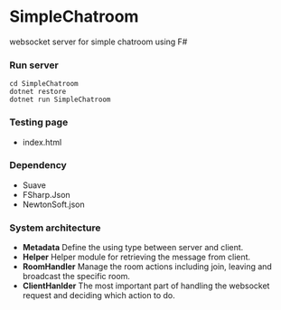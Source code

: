 # SimpleChatroom
websocket server for simple chatroom using F#

### Run server

```console
cd SimpleChatroom
dotnet restore
dotnet run SimpleChatroom
```

### Testing page

- index.html

### Dependency

- Suave
- FSharp.Json
- NewtonSoft.json

### System architecture

- **Metadata**
    Define the using type between server and client.
- **Helper**
    Helper module for retrieving the message from client.
- **RoomHandler**
    Manage the room actions including join, leaving and broadcast the specific room.
- **ClientHanlder**
    The most important part of handling the websocket request and deciding which action to do.

